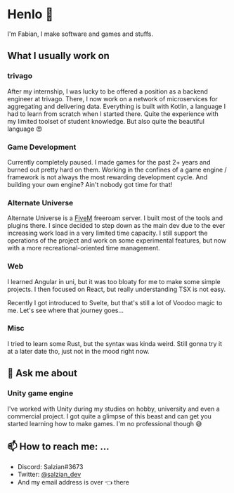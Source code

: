 # Henlo 👋

I'm Fabian, I make software and games and stuffs.

## What I usually work on

### trivago

After my internship, I was lucky to be offered a position as a backend engineer at trivago. There, I now work on a network of microservices for aggregating and delivering data. Everything is built with Kotlin, a language I had to learn from scratch when I started there. Quite the experience with my limited toolset of student knowledge. But also quite the beautiful language 😍

### Game Development

Currently completely paused. I made games for the past 2+ years and burned out pretty hard on them. Working in the confines of a game engine / framework is not always the most rewarding development cycle. And building your own engine? Ain't nobody got time for that!

### Alternate Universe

Alternate Universe is a [FiveM](https://fivem.net) freeroam server. I built most of the tools and plugins there. I since decided to step down as the main dev due to the ever increasing work load in a very limited time capacity. I still support the operations of the project and work on some experimental features, but now with a more recreational-oriented time management.

### Web

I learned Angular in uni, but it was too bloaty for me to make some simple projects. I then focused on React, but really understanding TSX is not easy.

Recently I got introduced to Svelte, but that's still a lot of Voodoo magic to me. Let's see where that journey goes...

### Misc

I tried to learn some Rust, but the syntax was kinda weird. Still gonna try it at a later date tho, just not in the mood right now.
  
## 💬 Ask me about

### Unity game engine
    
I've worked with Unity during my studies on hobby, university and even a commercial project. I got quite a glimpse of this beast and can get you started learning how to make games. I'm no professional though 😅

## 📫 How to reach me: ...

  - Discord: Salzian#3673
  - Twitter: [@salzian_dev](https://twitter.com/salzian_dev)
  - And my email address is over 👈 there

